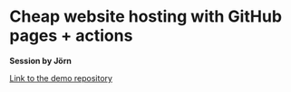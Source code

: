 # Cheap website hosting with GitHub pages + actions

**Session by Jörn**

[Link to the demo repository](https://github.com/Narigo/demo-github-pages/)
